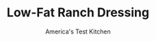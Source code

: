 ---
layout: ../../layouts/MarkdownPostLayout.astro
title: Low-Fat Ranch Dressing
author: America's Test Kitchen
pubDate: 2023-03-15
description: "Most low-fat creamy salad dressings taste like the plastic theyre bottled in. Our full-flavored creamy dressings have about 90 percent less fat than their traditional counterparts."
image_url: https://res.cloudinary.com/hksqkdlah/image/upload/ar_1:1,c_fill,dpr_2.0,f_auto,fl_lossy.progressive.strip_profile,g_faces:auto,q_auto:low,w_344/5967_jj07-sfs-4c-lowfatcreamydressing-2
tags: ["Light","Salads","Condiments"]
calories: 277
protein: 
carbohydrates: 1
fats: 
fiber: 
ingredients: ["1/2 cup, plain low-fat yogurt","1/4 cup, reduced-fat mayonnaise","2 tablespoons, water","2 teaspoons, white wine vinegar","1 , garlic clove, grated","1 tablespoon, minced fresh chives","1 tablespoon, minced fresh cilantro","1 teaspoon, minced fresh dill","1/4 teaspoon, salt","Pinch, cayenne pepper"]
serves: 8
time: "10 minutes"
instructions: ["Whisk all ingredients in medium bowl until smooth. Dressing can be refrigerated for up to 4 days."]
nutrition: ["44 mg Potassium","23 mg Phosphorus","29 mg Calcium","2 mg Magnesium","66 mg Sodium","2 g Fat","1 g Polyunsaturated","2 µg Folate (food)","1 g Sugars","3 µg Vitamin K","22 g Water","1 g Carbs","2 µg Folate equivalent (total)","3 µg Vitamin A","34 kcal Energy","277 calories"]
notes: "Buttermilk makes a nice substitute for the water here, and it adds only 1/2 gram of fat and virtually no calories."
---